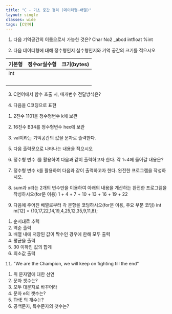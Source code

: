 ```yaml
---
title: "C - 기초 중간 정리 (데이터형~배열)"
layout: single
classes: wide
tags: [C언어]
---
```


1. 다음 기억공간의 이름으로서 가능한 것은?
Char No2 _abcd intfloat %int

2. 다음 데이터형에 대해 정수형인지 실수형인지와 기억 공간의 크기를 적으시오  

|기본형|정수or실수형|크기(bytes)|
|---|---|---|
|int|||
||||
||||
||||
||||

3. C언어에서 함수 호출 시, 매개변수 전달방식은?

4. 다음을 C코딩으로 표현
1) 2진수 1101을 정수형변수 k에 보관

2) 16진수 B34를 정수형변수 hex에 보관

3) val이라는 기억공간의 값을 문자로 출력한다.

5. 다음 출력문으로 나타나는 내용을 적으시오

7. 정수형 변수 i를 활용하여 다음과 같이 출력하고자 한다.
각 1~4에 들어갈 내용은?

8. 정수형 변수 k를 활용하여 다음과 같이 출력하고자 한다.
완전한 프로그램을 작성하시오.

9. sum과 x라는 2개의 변수만을 이용하여 아래의 내용을 계산하는 완전한 프로그램을 작성하시오(for문 이용)
1 + 4 + 7 + 10 + 13 + 16 + 19 + 22

10. 다음에 주어진 배열로부터 각 문항을 코딩하시오(for문 이용, 주요 부분 코딩)
int m[12] = {10,17,22,14,19,4,25,12,35,9,11,8};

1) 순서대로 추력
2) 역순 출력
3) 배열 내에 저장된 값이 짝수인 경우에 한해 모두 출력
4) 평균을 출력
5) 30 이하인 값의 합계
6) 최소값 출력

11. "We are the Champion, we will keep on fighting till the end"
1) 위 문자열에 대한 선언
2) 문자 갯수는?
3) 모두 대문자로 바꾸어라
4) 문자 e의 갯수는?
5) THE 의 개수는?
6) 공백문자, 특수문자의 갯수는?



